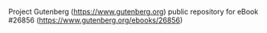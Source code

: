 Project Gutenberg (https://www.gutenberg.org) public repository for eBook #26856 (https://www.gutenberg.org/ebooks/26856)
